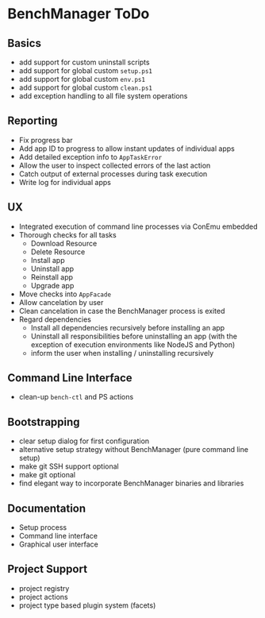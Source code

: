 # BenchManager ToDo

## Basics

* add support for custom uninstall scripts
* add support for global custom `setup.ps1`
* add support for global custom `env.ps1`
* add support for global custom `clean.ps1`
* add exception handling to all file system operations

## Reporting

* Fix progress bar
* Add app ID to progress to allow instant updates of individual apps
* Add detailed exception info to `AppTaskError`
* Allow the user to inspect collected errors of the last action
* Catch output of external processes during task execution
* Write log for individual apps

## UX

* Integrated execution of command line processes via ConEmu embedded
* Thorough checks for all tasks
	+ Download Resource
	+ Delete Resource
	+ Install app
	+ Uninstall app
	+ Reinstall app
	+ Upgrade app
* Move checks into `AppFacade`
* Allow cancelation by user
* Clean cancelation in case the BenchManager process is exited
* Regard dependencies
	+ Install all dependencies recursively before installing an app
	+ Uninstall all responsibilities before uninstalling an app
	  (with the exception of execution environments like NodeJS and Python)
	+ inform the user when installing / uninstalling recursively

## Command Line Interface

* clean-up `bench-ctl` and PS actions

## Bootstrapping

* clear setup dialog for first configuration
* alternative setup strategy without BenchManager (pure command line setup)
* make git SSH support optional
* make git optional
* find elegant way to incorporate BenchManager binaries and libraries 

## Documentation

* Setup process
* Command line interface
* Graphical user interface

## Project Support

* project registry
* project actions
* project type based plugin system (facets)